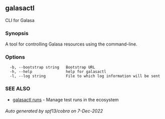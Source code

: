 ## galasactl

CLI for Galasa

### Synopsis

A tool for controlling Galasa resources using the command-line.

### Options

```
  -b, --bootstrap string   Bootstrap URL
  -h, --help               help for galasactl
  -l, --log string         File to which log information will be sent
```

### SEE ALSO

* [galasactl runs](galasactl_runs.md)	 - Manage test runs in the ecosystem

###### Auto generated by spf13/cobra on 7-Dec-2022
